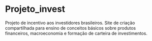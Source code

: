 # Projeto_invest
 Projeto de incentivo aos investidores brasileiros. Site de criação compartilhada para ensino de conceitos básicos sobre produtos financeiros, macroeconomia e formação de carteira de investimentos.
